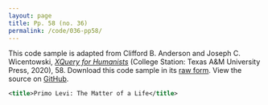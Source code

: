 ```yaml
---
layout: page
title: Pp. 58 (no. 36)
permalink: /code/036-pp58/
---
```


This code sample is adapted from Clifford B. Anderson and Joseph C. Wicentowski, 
[_XQuery for Humanists_](/) (College Station: Texas A&M University Press, 2020), 58. 
Download this code sample in its [raw form](/code/036-pp58/036-pp58.xml).
View the source on [GitHub](https://github.com/coding4humanists/xquery4humanists/blob/release/code/036-pp58/036-pp58.xml).

```xml
<title>Primo Levi: The Matter of a Life</title>
```  
